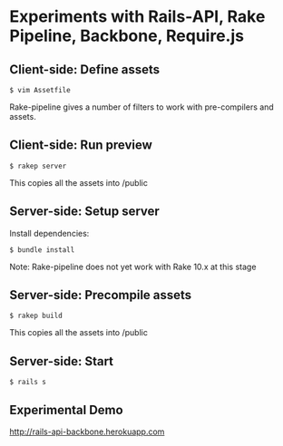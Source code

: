 Experiments with Rails-API, Rake Pipeline, Backbone, Require.js
================================================================

Client-side: Define assets
---------------------------

    $ vim Assetfile

Rake-pipeline gives a number of filters to work with pre-compilers and assets.


Client-side: Run preview
-------------------------

    $ rakep server

This copies all the assets into /public


Server-side: Setup server
-------------------------

Install dependencies:

    $ bundle install

Note: Rake-pipeline does not yet work with Rake 10.x at this stage

Server-side: Precompile assets
-------------------------------

    $ rakep build

This copies all the assets into /public

Server-side: Start
-------------------

    $ rails s

Experimental Demo
------------------
  http://rails-api-backbone.herokuapp.com
